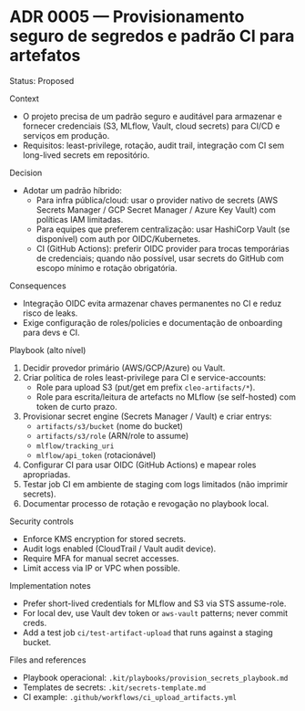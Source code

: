 # ADR 0005 — Provisionamento seguro de segredos e padrão CI para artefatos

Status: Proposed

Context
- O projeto precisa de um padrão seguro e auditável para armazenar e fornecer credenciais (S3, MLflow, Vault, cloud secrets) para CI/CD e serviços em produção.
- Requisitos: least-privilege, rotação, audit trail, integração com CI sem long-lived secrets em repositório.

Decision
- Adotar um padrão híbrido:
  - Para infra pública/cloud: usar o provider nativo de secrets (AWS Secrets Manager / GCP Secret Manager / Azure Key Vault) com políticas IAM limitadas.
  - Para equipes que preferem centralização: usar HashiCorp Vault (se disponível) com auth por OIDC/Kubernetes.
  - CI (GitHub Actions): preferir OIDC provider para trocas temporárias de credenciais; quando não possível, usar secrets do GitHub com escopo mínimo e rotação obrigatória.

Consequences
- Integração OIDC evita armazenar chaves permanentes no CI e reduz risco de leaks.
- Exige configuração de roles/policies e documentação de onboarding para devs e CI.

Playbook (alto nível)
1. Decidir provedor primário (AWS/GCP/Azure) ou Vault.
2. Criar política de roles least-privilege para CI e service-accounts:
   - Role para upload S3 (put/get em prefix `cleo-artifacts/*`).
   - Role para escrita/leitura de artefacts no MLflow (se self-hosted) com token de curto prazo.
3. Provisionar secret engine (Secrets Manager / Vault) e criar entrys:
   - `artifacts/s3/bucket` (nome do bucket)
   - `artifacts/s3/role` (ARN/role to assume)
   - `mlflow/tracking_uri`
   - `mlflow/api_token` (rotacionável)
4. Configurar CI para usar OIDC (GitHub Actions) e mapear roles apropriadas.
5. Testar job CI em ambiente de staging com logs limitados (não imprimir secrets).
6. Documentar processo de rotação e revogação no playbook local.

Security controls
- Enforce KMS encryption for stored secrets.
- Audit logs enabled (CloudTrail / Vault audit device).
- Require MFA for manual secret accesses.
- Limit access via IP or VPC when possible.

Implementation notes
- Prefer short-lived credentials for MLflow and S3 via STS assume-role.
- For local dev, use Vault dev token or `aws-vault` patterns; never commit creds.
- Add a test job `ci/test-artifact-upload` that runs against a staging bucket.

Files and references
- Playbook operacional: `.kit/playbooks/provision_secrets_playbook.md`
- Templates de secrets: `.kit/secrets-template.md`
- CI example: `.github/workflows/ci_upload_artifacts.yml`
